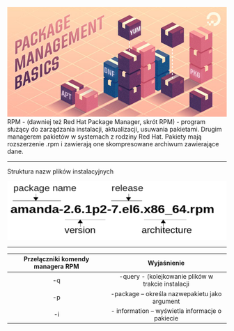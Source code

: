 ![YUM](/grafiki/1_04_02_1_packagemanager.png)
RPM - (dawniej też Red Hat Package Manager, skrót RPM) - program służący do zarządzania instalacji, aktualizacji, usuwania pakietami. Drugim managerem pakietów w systemach z rodziny Red Hat. Pakiety mają rozszerzenie .rpm i zawierają one skompresowane archiwum zawierające dane.

___
Struktura nazw plików instalacyjnych

![YUM](/grafiki/1_04_3_1_rpm.png)
____

| Przełączniki komendy managera RPM |                     Wyjaśnienie                    |
|:---------------------------------:|:--------------------------------------------------:|
|                 -q                | -query - (kolejkowanie plików w trakcie instalacji |
|                 -p                |    -package – określa nazwepakietu jako argument   |
|                 -i                |   - information – wyświetla informacje o pakiecie  |


